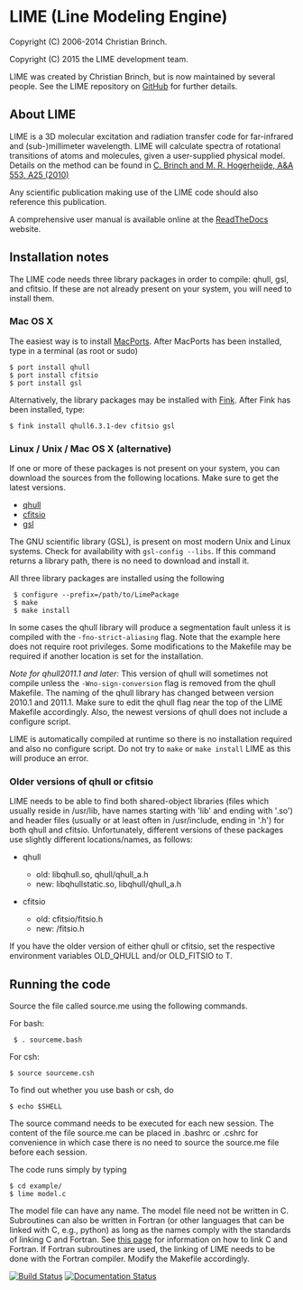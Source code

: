 LIME (Line Modeling Engine)
===========================

Copyright (C) 2006-2014 Christian Brinch.

Copyright (C) 2015 the LIME development team.

LIME was created by Christian Brinch, but is now maintained by several people. See the LIME repository on [GitHub](https://github.com/lime-rt/lime) for further details.
  
About LIME
----------

LIME is a 3D molecular excitation and radiation transfer code for
far-infrared and (sub-)millimeter wavelength. LIME will calculate
spectra of rotational transitions of atoms and molecules, given a
user-supplied physical model.  Details on the method can be found in
[C. Brinch and M. R. Hogerheijde, A&A 553, A25
(2010)](http://adsabs.harvard.edu/abs/2010A%26A...523A..25B)

Any scientific publication making use of the LIME code should also
reference this publication.

A comprehensive user manual is available online at the [ReadTheDocs](http://lime.readthedocs.org/) website.

Installation notes
------------------

The LIME code needs three library packages in order to compile: qhull,
gsl, and cfitsio. If these are not already present on your system, you will need to install them.

### Mac OS X

The easiest way is to install
[MacPorts](http://www.macports.org). After MacPorts has been
installed, type in a terminal (as root or sudo)

```
$ port install qhull
$ port install cfitsio
$ port install gsl
```

Alternatively, the library packages may be installed with
[Fink](http://www.finkproject.org). After Fink has been installed,
type:

```
$ fink install qhull6.3.1-dev cfitsio gsl
```

### Linux / Unix / Mac OS X (alternative)

If one or more of these packages is not present on your system, you can download the sources from the following locations. Make sure to get
the latest versions.

- [qhull](http://www.qhull.org/download/)
- [cfitsio](http://heasarc.gsfc.nasa.gov/fitsio/)
- [gsl](http://www.gnu.org/software/gsl/)

The GNU scientific library (GSL), is present on most modern Unix and
Linux systems. Check for availability with `gsl-config --libs`. If
this command returns a library path, there is no need to download and
install it.

All three library packages are installed using the following

```
 $ configure --prefix=/path/to/LimePackage
 $ make
 $ make install
 ```

In some cases the qhull library will produce a segmentation fault unless it is 
compiled with the `-fno-strict-aliasing` flag. Note that the example here does not 
require root privileges. Some modifications to the Makefile may be required if another
location is set for the installation.

*Note for qhull2011.1 and later:* This version of qhull will sometimes
not compile unless the `-Wno-sign-conversion` flag is removed from the
qhull Makefile. The naming of the qhull library has changed between
version 2010.1 and 2011.1. Make sure to edit the qhull flag near the
top of the LIME Makefile accordingly. Also, the newest versions of
qhull does not include a configure script.

LIME is automatically compiled at runtime so there is no installation
required and also no configure script. Do not try to `make` or `make
install` LIME as this will produce an error.

### Older versions of qhull or cfitsio

LIME needs to be able to find both shared-object libraries (files which usually reside in /usr/lib, have names starting with 'lib' and ending with '.so') and header files (usually or at least often in /usr/include, ending in '.h') for both qhull and cfitsio. Unfortunately, different versions of these packages use slightly different locations/names, as follows:

- qhull
  * old: libqhull.so, qhull/qhull_a.h
  * new: libqhullstatic.so, libqhull/qhull_a.h

- cfitsio
  * old: cfitsio/fitsio.h
  * new: /fitsio.h

If you have the older version of either qhull or cfitsio, set the respective environment variables OLD_QHULL and/or OLD_FITSIO to T.



Running the code
----------------

Source the file called source.me using the following commands.

For bash:

```
 $ . sourceme.bash
```

For csh:

```
$ source sourceme.csh
```

To find out whether you use bash or csh, do

```
$ echo $SHELL
```

The source command needs to be executed for each new session. The content of 
the file source.me can be placed in .bashrc or .cshrc for convenience in which 
case there is no need to source the source.me file before each session.

The code runs simply by typing

```
$ cd example/
$ lime model.c
```

The model file can have any name. The model file need not be written
in C.  Subroutines can also be written in Fortran (or other languages
that can be linked with C, e.g., python) as long as the names comply
with the standards of linking C and Fortran. See [this
page](http://tinyurl.com/y6sddr) for information on how to link C and
Fortran. If Fortran subroutines are used, the linking of LIME needs to
be done with the Fortran compiler. Modify the Makefile accordingly.

[![Build Status](https://travis-ci.org/lime-rt/lime.svg?branch=master)](https://travis-ci.org/lime-rt/lime) [![Documentation Status](https://readthedocs.org/projects/lime/badge/?version=latest)](https://readthedocs.org/projects/lime/?badge=latest)
